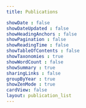 ```yaml
---
title: Publications

showDate : false
showDateUpdated : false
showHeadingAnchors : false
showPagination : false
showReadingTime : false
showTableOfContents : false
showTaxonomies : true 
showWordCount : false
showSummary : true
sharingLinks : false
groupByYear : true
showZenMode : true
cardView: false
layout: publication_list
---
```

